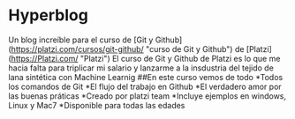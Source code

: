 # Hyperblog
Un blog increíble para el curso de [Git y Github]  (https://platzi.com/cursos/git-github/ "curso de Git y Github") de [Platzi] (https://Platzi.com/ "Platzi")
El curso  de Git y Github de Platzi es  lo que me hacia falta para triplicar  mi salario y lanzarme a la insdustria  del tejido  de lana sintética  con Machine Learnig 
##En este curso vemos de todo 
*Todos los comandos de Git
*El flujo del trabajo en Github
*El verdadero amor por las buenas práticas 
*Creado por platzi team 
*Incluye ejemplos en windows, Linux y Mac7
*Disponible para todas las edades